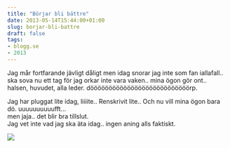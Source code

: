 ```yaml
---
title: "Börjar bli bättre"
date: 2013-05-14T15:44:00+01:00
slug: borjar-bli-battre
draft: false
tags:
- blogg.se
- 2013
---
```

Jag mår fortfarande jävligt dåligt men idag snorar jag inte som fan iallafall.. ska sova nu ett tag för jag orkar inte vara vaken.. mina ögon gör ont.. halsen, huvudet, alla leder. dööööööööööööööööööööööööööörp.  
  
Jag har pluggat lite idag, liiiite.. Renskrivit lite.. Och nu vill mina ögon bara dö. uuuuuuuuuufft...  
men jaja.. det blir bra tillslut.  
Jag vet inte vad jag ska äta idag.. ingen aning alls faktiskt.

![](/assets/images/blogg.se/tung_bild_5192401f9606ee5d9f0bbb08.jpg)